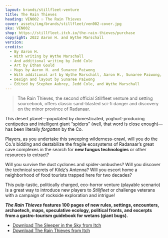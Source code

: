 ```yaml
---
layout: brands/stillfleet-venture
title: The Rain Thieves
heading: VEN002 ☉ The Rain Thieves
cover: assets/img/brands/stillfleet/ven002-cover.jpg
sku: VEN002
shop: https://stillfleet.itch.io/the-rain-thieves/purchase
copyright: 2022 Aaron H. and Wythe Marschall
version:
credits:
  - By Aaron H.
  - With writing by Wythe Marschall
  - And additional writing by Jedd Cole
  - Art by Ethan Gould
  - Maps by Aaron H. and Sunaree Paiwong 
  - With additional art by Wythe Marschall, Aaron H., Sunaree Paiwong, and Amanda Lee Franck
  - Design and layout by Sunaree Paiwong
  - Edited by Stephen Aubrey, Jedd Cole, and Wythe Marschall 
---
```


> The Rain Thieves, the second official Stillfleet venture and setting sourcebook, offers classic sand-blasted sci-fi danger and discovery on the minor province of Radanaar.

This desert planet—populated by domesticated, yoghurt-producing centipedes and intelligent giant “spiders” (well, that word is close enough)—has been literally *forgotten* by the Co.

Players, as you undertake this sweeping wilderness-crawl, will you do the Co.’s bidding and destabilize the fragile ecosystems of Radanaar’s great cave complexes in the search for **new fungus technologies** or other resources to extract?

Will you survive the dust cyclones and spider-ambushes? Will you discover the technical secrets of Kildz’s Antenna? Will you escort home a neighborhood of food tourists trapped here for two decades?

This pulp-tastic, politically charged, eco-horror venture (playable scenario) is a great way to introduce new players to *Stillfleet* or challenge veterans with a campaign of rockside exploration and intrigue!

***The Rain Thieves* features 100 pages of new rules, settings, encounters, archaetech, maps, speculative ecology, political fronts, and excerpts from a gastro-tourism guidebook for wetans (giant bugs).**

<ul class="button-list">
  <li>
    <a href="https://stillfleet.itch.io/the-rain-thieves/purchase" class="external itchio">
      Download The Sleeper in the Sky from Itch
    </a>
  </li>
  <li>
    <a href="https://preview.drivethrurpg.com/en/product/421103/the-rain-thieves-ven002" class="external drivethrurpg">
      Download The Rain Thieves from Itch
    </a>
  </li>
  
</ul>